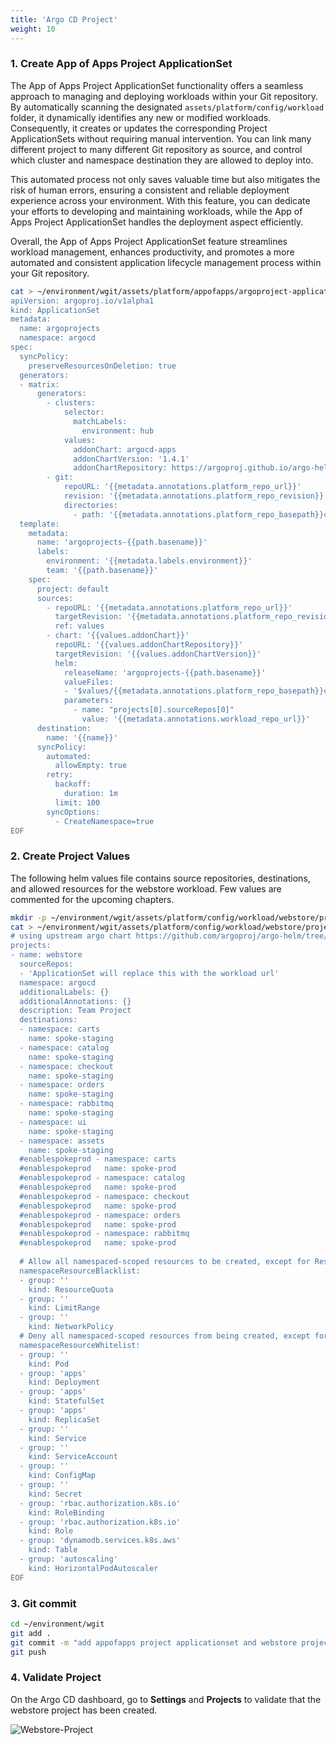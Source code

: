 ```yaml
---
title: 'Argo CD Project'
weight: 10
---
```


### 1. Create App of Apps Project ApplicationSet

The App of Apps Project ApplicationSet functionality offers a seamless approach to managing and deploying workloads within your Git repository. By automatically scanning the designated `assets/platform/config/workload` folder, it dynamically identifies any new or modified workloads. Consequently, it creates or updates the corresponding Project ApplicationSets without requiring manual intervention. You can link many different project to many different Git repository as source, and control which cluster and namespace destination they are allowed to deploy into.


This automated process not only saves valuable time but also mitigates the risk of human errors, ensuring a consistent and reliable deployment experience across your environment. With this feature, you can dedicate your efforts to developing and maintaining workloads, while the App of Apps Project ApplicationSet handles the deployment aspect efficiently.


Overall, the App of Apps Project ApplicationSet feature streamlines workload management, enhances productivity, and promotes a more automated and consistent application lifecycle management process within your Git repository.

```bash
cat > ~/environment/wgit/assets/platform/appofapps/argoproject-applicationset.yaml << 'EOF'
apiVersion: argoproj.io/v1alpha1
kind: ApplicationSet
metadata:
  name: argoprojects
  namespace: argocd
spec:
  syncPolicy:
    preserveResourcesOnDeletion: true
  generators:
  - matrix:
      generators:
        - clusters:
            selector:
              matchLabels:
                environment: hub
            values:
              addonChart: argocd-apps
              addonChartVersion: '1.4.1'
              addonChartRepository: https://argoproj.github.io/argo-helm
        - git:
            repoURL: '{{metadata.annotations.platform_repo_url}}'
            revision: '{{metadata.annotations.platform_repo_revision}}'
            directories:
              - path: '{{metadata.annotations.platform_repo_basepath}}config/workload/*'
  template:
    metadata:
      name: 'argoprojects-{{path.basename}}'
      labels:
        environment: '{{metadata.labels.environment}}'
        team: '{{path.basename}}'
    spec:
      project: default
      sources:
        - repoURL: '{{metadata.annotations.platform_repo_url}}'
          targetRevision: '{{metadata.annotations.platform_repo_revision}}'
          ref: values
        - chart: '{{values.addonChart}}'
          repoURL: '{{values.addonChartRepository}}'
          targetRevision: '{{values.addonChartVersion}}'
          helm:
            releaseName: 'argoprojects-{{path.basename}}'
            valueFiles:
            - '$values/{{metadata.annotations.platform_repo_basepath}}config/workload/{{path.basename}}/project/project-values.yaml'
            parameters:
              - name: "projects[0].sourceRepos[0]"
                value: '{{metadata.annotations.workload_repo_url}}'
      destination:
        name: '{{name}}'
      syncPolicy:
        automated:
          allowEmpty: true
        retry:
          backoff:
            duration: 1m
          limit: 100
        syncOptions:
          - CreateNamespace=true
EOF
```

### 2. Create Project Values

The following helm values file contains source repositories, destinations, and allowed resources for the webstore workload. Few values are commented for the upcoming chapters.

```bash
mkdir -p ~/environment/wgit/assets/platform/config/workload/webstore/project
cat > ~/environment/wgit/assets/platform/config/workload/webstore/project/project-values.yaml << 'EOF'
# using upstream argo chart https://github.com/argoproj/argo-helm/tree/main/charts/argocd-apps
projects:
- name: webstore
  sourceRepos:
  - 'ApplicationSet will replace this with the workload url'
  namespace: argocd
  additionalLabels: {}
  additionalAnnotations: {}
  description: Team Project
  destinations:
  - namespace: carts
    name: spoke-staging
  - namespace: catalog
    name: spoke-staging
  - namespace: checkout
    name: spoke-staging
  - namespace: orders
    name: spoke-staging
  - namespace: rabbitmq
    name: spoke-staging
  - namespace: ui
    name: spoke-staging
  - namespace: assets
    name: spoke-staging    
  #enablespokeprod - namespace: carts
  #enablespokeprod   name: spoke-prod
  #enablespokeprod - namespace: catalog
  #enablespokeprod   name: spoke-prod
  #enablespokeprod - namespace: checkout
  #enablespokeprod   name: spoke-prod
  #enablespokeprod - namespace: orders
  #enablespokeprod   name: spoke-prod
  #enablespokeprod - namespace: rabbitmq
  #enablespokeprod   name: spoke-prod
    
  # Allow all namespaced-scoped resources to be created, except for ResourceQuota, LimitRange, NetworkPolicy
  namespaceResourceBlacklist:
  - group: ''
    kind: ResourceQuota
  - group: ''
    kind: LimitRange
  - group: ''
    kind: NetworkPolicy
  # Deny all namespaced-scoped resources from being created, except for these
  namespaceResourceWhitelist:
  - group: ''
    kind: Pod
  - group: 'apps'
    kind: Deployment
  - group: 'apps'
    kind: StatefulSet
  - group: 'apps'
    kind: ReplicaSet
  - group: ''
    kind: Service
  - group: ''
    kind: ServiceAccount
  - group: ''
    kind: ConfigMap
  - group: ''
    kind: Secret
  - group: 'rbac.authorization.k8s.io'
    kind: RoleBinding
  - group: 'rbac.authorization.k8s.io'
    kind: Role
  - group: 'dynamodb.services.k8s.aws'
    kind: Table
  - group: 'autoscaling'
    kind: HorizontalPodAutoscaler      
EOF
```

### 3. Git commit

```bash
cd ~/environment/wgit
git add . 
git commit -m "add appofapps project applicationset and webstore project values"
git push
```

### 4. Validate Project

On the Argo CD dashboard, go to **Settings** and **Projects** to validate that the webstore project has been created.

![Webstore-Project](/static/images/webstore-project.png)
